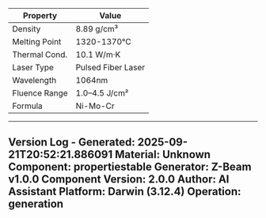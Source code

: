 | Property | Value |
|----------|-------|
| Density | 8.89 g/cm³ |
| Melting Point | 1320-1370°C |
| Thermal Cond. | 10.1 W/m·K |
| Laser Type | Pulsed Fiber Laser |
| Wavelength | 1064nm |
| Fluence Range | 1.0–4.5 J/cm² |
| Formula | Ni-Mo-Cr |


---
Version Log - Generated: 2025-09-21T20:52:21.886091
Material: Unknown
Component: propertiestable
Generator: Z-Beam v1.0.0
Component Version: 2.0.0
Author: AI Assistant
Platform: Darwin (3.12.4)
Operation: generation
---